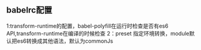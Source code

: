 ## babelrc配置
   1:transform-runtime的配置，babel-polyfill在运行时检查是否有es6 API,transform-runtime在编译的时候检查
   2：preset 指定环境转换，module默认把es6转换成其他语法，默认为commonJs